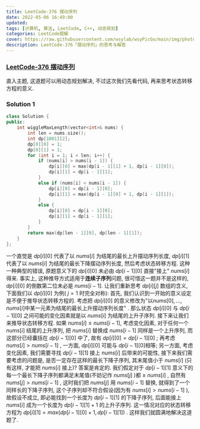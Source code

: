 ```yaml
---
title: LeetCode-376 摆动序列 
date: 2022-05-06 16:49:00
updated:
tags: [计算机, 算法, LeetCode, C++, 动态规划]
categories: LeetCode题解
cover: https://raw.githubusercontent.com/wsylab/wsyPicGo/main/img/photo-1549880338-65ddcdfd017b
description: LeetCode-376「摆动序列」的思考与解答
---
```

### [LeetCode-376 摆动序列](https://leetcode.cn/problems/wiggle-subsequence/)
直入主题, 这道题可以用动态规划解决, 不过这次我们先看代码, 再来思考状态转移方程的意义.
### Solution 1

```C++
class Solution {
public:
    int wiggleMaxLength(vector<int>& nums) {
        int len = nums.size();
        int dp[1001][2]; 
        dp[0][0] = 1;
        dp[0][1] = 1;
        for (int i = 1; i < len; i++) {
            if (nums[i] > nums[i - 1]) {
                dp[i][0] = max(dp[i - 1][1] + 1, dp[i - 1][0]);
                dp[i][1] = dp[i - 1][1];
            }
            else if (nums[i] < nums[i - 1]) {
                dp[i][0] = dp[i - 1][0];
                dp[i][1] = max(dp[i - 1][0] + 1, dp[i - 1][1]);
            }
            else {
                dp[i][0] = dp[i - 1][0];
                dp[i][1] = dp[i - 1][1];
            }
        }
        return max(dp[len - 1][0], dp[len - 1][1]);
    }
};
```
一个直觉是 $dp[i][0]$ 代表了以 $nums[i]$ 为结尾的最长上升摆动序列长度, $dp[i][1]$ 代表了以 $nums[i]$ 为结尾的最长下降摆动序列长度, 然后考虑状态转移方程.
这种一种典型的错误, 原题意义下的 $dp[i][0]$ 未必由 $dp[i - 1][0]$ 直接"接上" $nums[i]$ 得来. 事实上, 这种推导方式适用于**连续子序列**问题, 很可惜这一题并不是这样的, $dp[i][0]$ 的倒数第二位未必是 $nums[i - 1]$.
让我们重新思考 $dp[i][j]$ 数组的含义, 下面我们以 $dp[i][0]$ 为例( $j = 1$ 时完全对称): 
首先, 我们认识到一开始的意义设定是不便于推导状态转移方程的. 考虑把 $dp[i][0]$ 的意义修改为"以$nums[0],...,nums[i]$中某一元素为结尾的最长上升摆动序列长度" . 那么状态 $dp[i][0]$ 与 $dp[i- 1][0]$ 之间可能的变化因素就是以 $nums[i]$ 为结尾的上升子序列. 
接下来让我们来推导状态转移方程. 
如果 $nums[i] \leq nums[i - 1]$, 考虑变化因素, 对于任何一个 $nums[i]$ 结尾的上升序列, 把 $nums[i]$ 替换成 $nums[i - 1]$ 同样是一个上升序列, 而这部分已经囊括在 $dp[i - 1][0]$ 中了, 故有 $dp[i][0] = dp[i - 1][0]$ ;
再考虑 $nums[i] > nums[i - 1]$ , 一方面, $dp[i][0]$ 可能与 $dp[i - 1][0]$相等; 另一方面, 考虑变化因素, 我们需要寻找 $dp[i - 1][1]$ 接上 $nums[i]$ 后带来的可能性, 接下来我们需要考虑的问题是, 是否一定存在这样的最长下降子序列, 其末尾值小于 $nums[i]$ (只有这样, 才能把 $nums[i]$ 接上)?
答案是肯定的. 我们假定对于 $dp[i - 1][1]$ 意义下的每一个最长下降子序列都满足末尾值(不妨记作 $nums[j]$ )都 $\geq$ $nums[i]$ , 自然有 $nums[j] > nums[i - 1]$ , 这时我们把 $nums[j]$ 用 $nums[i - 1]$ 替换, 就得到了一个同样长的下降子序列, 这个子序列却不符合假设(因为有 $nums[i] > nums[i - 1]$ ), 故假设不成立, 即必能找到一个长度为 $dp[i - 1][1]$ 的下降子序列, 后面能接上 $nums[i]$ 成为一个长度为 $dp[i - 1][1] + 1$ 的上升子序列. 这一情况对应的状态转移方程为 $dp[i][1] = max(dp[i - 1][0] + 1, dp[i - 1][1])$ . 这样我们就圆满地解决这道题了.